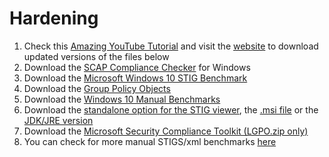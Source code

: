# Hardening

1. Check this [Amazing YouTube Tutorial](https://youtu.be/6ehIeAxzXSY) and visit the [website](https://public.cyber.mil/stigs/) to download updated versions of the files below
2. Download the [SCAP Compliance Checker](https://dl.dod.cyber.mil/wp-content/uploads/stigs/zip/scc-5.4.2_Windows_bundle.zip) for Windows
3. Download the [Microsoft Windows 10 STIG Benchmark](https://dl.dod.cyber.mil/wp-content/uploads/stigs/zip/U_MS_Windows_10_V2R2_STIG_SCAP_1-2_Benchmark.zip)
4. Download the [Group Policy Objects](https://dl.dod.cyber.mil/wp-content/uploads/stigs/zip/U_STIG_GPO_July_2021.zip)
5. Download the [Windows 10 Manual Benchmarks](https://dl.dod.cyber.mil/wp-content/uploads/stigs/zip/U_MS_Windows_10_V2R2_STIG.zip)
6. Download the [standalone option for the STIG viewer](https://dl.dod.cyber.mil/wp-content/uploads/stigs/zip/U_STIGViewer_2-15_Win64.zip), the [.msi file](https://dl.dod.cyber.mil/wp-content/uploads/stigs/zip/U_STIGViewer_2-15_Win64.msi.zip) or the [JDK/JRE version](https://dl.dod.cyber.mil/wp-content/uploads/stigs/zip/U_STIGViewer_2-15.zip)
7. Download the [Microsoft Security Compliance Toolkit (LGPO.zip only)](https://download.microsoft.com/download/8/5/C/85C25433-A1B0-4FFA-9429-7E023E7DA8D8/LGPO.zip)
8. You can check for more manual STIGS/xml benchmarks [here](https://www.stigviewer.com/stigs)